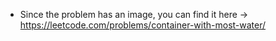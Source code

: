 * Since the problem has an image, you can find it here -> https://leetcode.com/problems/container-with-most-water/